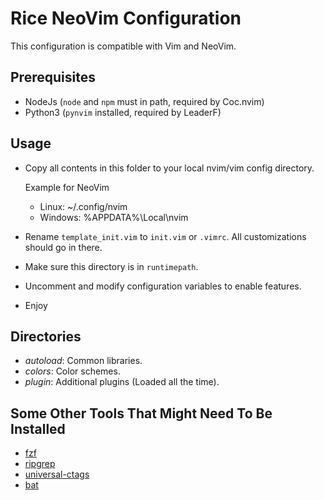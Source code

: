 # Rice NeoVim Configuration

This configuration is compatible with Vim and NeoVim.

## Prerequisites

- NodeJs (`node` and `npm` must in path, required by Coc.nvim)
- Python3 (`pynvim` installed, required by LeaderF)

## Usage

- Copy all contents in this folder to your local nvim/vim config directory.

    Example for NeoVim

    - Linux: ~/.config/nvim
    - Windows: %APPDATA%\Local\nvim

- Rename `template_init.vim` to `init.vim` or `.vimrc`. All customizations should go in there.

- Make sure this directory is in `runtimepath`.

- Uncomment and modify configuration variables to enable features.

- Enjoy

## Directories

- *autoload*: Common libraries.
- *colors*: Color schemes.
- *plugin*: Additional plugins (Loaded all the time).

## Some Other Tools That Might Need To Be Installed

- [fzf][fzf_url]
- [ripgrep][ripgrep_url]
- [universal-ctags][ctags_url]
- [bat][bat_url]

[fzf_url]: https://github.com/junegunn/fzf
[ripgrep_url]: https://github.com/BurntSushi/ripgrep
[ctags_url]: https://github.com/universal-ctags/ctags!
[bat_url]: https://github.com/sharkdp/bat

